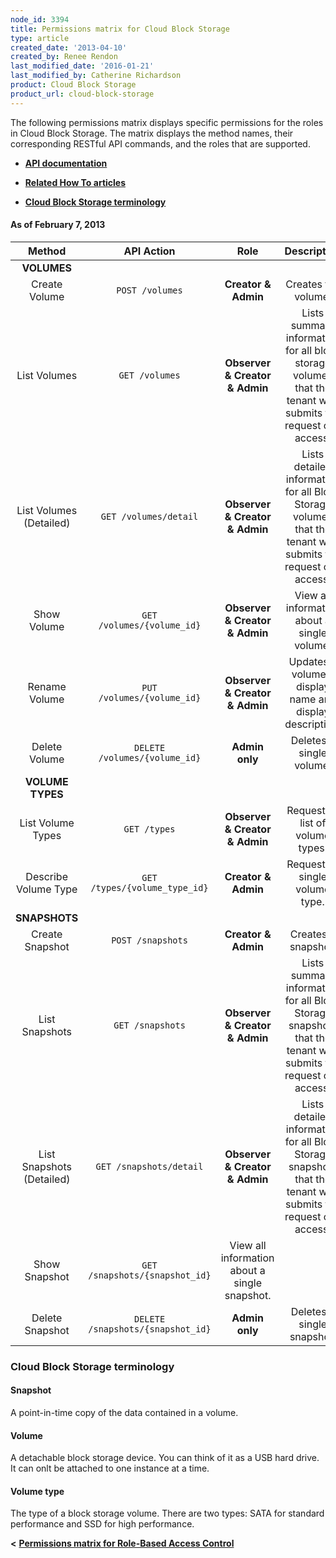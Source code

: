 ```yaml
---
node_id: 3394
title: Permissions matrix for Cloud Block Storage
type: article
created_date: '2013-04-10'
created_by: Renee Rendon
last_modified_date: '2016-01-21'
last_modified_by: Catherine Richardson
product: Cloud Block Storage
product_url: cloud-block-storage
---
```


The following permissions matrix displays specific permissions for the roles in Cloud Block Storage. The matrix displays the method names, their corresponding RESTful API commands, and the roles that are supported.

- [**API documentation**](https://developer.rackspace.com/docs/cloud-block-storage/v1/developer-guide/)

- [**Related How To articles**](/how-to/)

- [**Cloud Block Storage terminology**](#blockstorage)

#### As of February 7, 2013

Method | API Action | Role | Description
:---: | :---: | :---: | :---:
**VOLUMES** |
Create Volume | <code>POST /volumes</code> | **Creator & Admin** | Creates the volume.
List Volumes | <code>GET /volumes</code> | **Observer & Creator & Admin** | Lists summary information for all block storage volumes that the tenant who submits the request can access.
List Volumes (Detailed) | <code>GET /volumes/detail</code> | **Observer & Creator & Admin** | Lists detailed information for all Block Storage volumes that the tenant who submits the request can access.
Show Volume | <code>GET /volumes/{volume_id}</code> | **Observer & Creator & Admin** | View all information about a single volume.
Rename Volume | <code>PUT /volumes/{volume_id}</code> | **Observer & Creator & Admin** | Updates a volume's display name and display description.
Delete Volume | <code>DELETE /volumes/{volume_id}</code> | **Admin only** | Deletes a single volume.
**VOLUME TYPES** |
List Volume Types | <code>GET /types</code> | **Observer & Creator & Admin** | Requests a list of volume types.
Describe Volume Type | <code>GET /types/{volume_type_id}</code> | **Creator & Admin** | Requests a single volume type.
**SNAPSHOTS** |
Create Snapshot</td> | <code>POST /snapshots</code> | **Creator & Admin** | Creates a snapshot.
List Snapshots | <code>GET /snapshots</code> | **Observer & Creator & Admin** | Lists summary information for all Block Storage snapshots that the tenant who submits the request can access.
List Snapshots (Detailed) | <code>GET /snapshots/detail</code> | **Observer & Creator & Admin** | Lists detailed information for all Block Storage snapshots that the tenant who submits the request can access.
Show Snapshot | <code>GET /snapshots/{snapshot_id}</code> | View all information about a single snapshot.
Delete Snapshot | <code>DELETE /snapshots/{snapshot_id}</code> | **Admin only** | Deletes a single snapshot.

<a id="blockstorage" name="blockstorage"></a>

### Cloud Block Storage terminology

#### Snapshot

A point-in-time copy of the data contained in a volume.

#### Volume

A detachable block storage device. You can think of it as a USB hard drive. It can onlt be attached to one instance at a time.

#### Volume type

The type of a block storage volume. There are two types: SATA for standard performance and SSD for high performance.

**&lt;** [**Permissions matrix for Role-Based Access Control**](/how-to/permissions-matrix-for-role-based-access-control-rbac)
